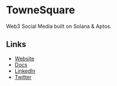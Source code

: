 # **TowneSquare**

Web3 Social Media built on Solana & Aptos.

## Links
- [Website](https://www.townesquare.xyz/)
- [Docs](https://docs.townesquare.xyz/townesquare-whitepaper/)
- [LinkedIn](https://www.linkedin.com/company/townesquare/)
- [Twitter](https://twitter.com/townesquarexyz)
